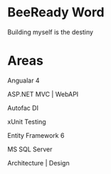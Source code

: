 # BeeReady Word
Building myself is the destiny 

# Areas
Angualar 4

ASP.NET MVC | WebAPI

Autofac DI

xUnit Testing

Entity Framework 6

MS SQL Server

Architecture | Design
